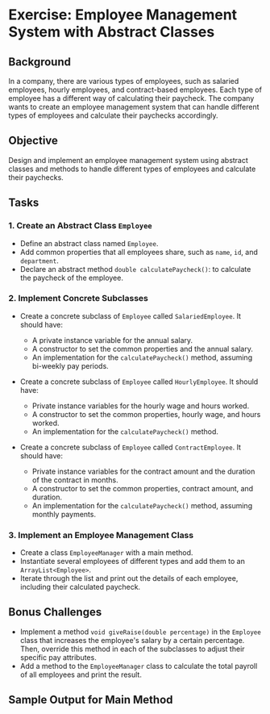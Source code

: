 # Exercise: Employee Management System with Abstract Classes

## Background
In a company, there are various types of employees, such as salaried employees, hourly employees, and contract-based employees. Each type of employee has a different way of calculating their paycheck. The company wants to create an employee management system that can handle different types of employees and calculate their paychecks accordingly.

## Objective
Design and implement an employee management system using abstract classes and methods to handle different types of employees and calculate their paychecks.

## Tasks

### 1. Create an Abstract Class `Employee`
- Define an abstract class named `Employee`.
- Add common properties that all employees share, such as `name`, `id`, and `department`.
- Declare an abstract method `double calculatePaycheck()`: to calculate the paycheck of the employee.

### 2. Implement Concrete Subclasses
- Create a concrete subclass of `Employee` called `SalariedEmployee`. It should have:
  - A private instance variable for the annual salary.
  - A constructor to set the common properties and the annual salary.
  - An implementation for the `calculatePaycheck()` method, assuming bi-weekly pay periods.

- Create a concrete subclass of `Employee` called `HourlyEmployee`. It should have:
  - Private instance variables for the hourly wage and hours worked.
  - A constructor to set the common properties, hourly wage, and hours worked.
  - An implementation for the `calculatePaycheck()` method.

- Create a concrete subclass of `Employee` called `ContractEmployee`. It should have:
  - Private instance variables for the contract amount and the duration of the contract in months.
  - A constructor to set the common properties, contract amount, and duration.
  - An implementation for the `calculatePaycheck()` method, assuming monthly payments.

### 3. Implement an Employee Management Class
- Create a class `EmployeeManager` with a main method.
- Instantiate several employees of different types and add them to an `ArrayList<Employee>`.
- Iterate through the list and print out the details of each employee, including their calculated paycheck.

## Bonus Challenges
- Implement a method `void giveRaise(double percentage)` in the `Employee` class that increases the employee's salary by a certain percentage. Then, override this method in each of the subclasses to adjust their specific pay attributes.
- Add a method to the `EmployeeManager` class to calculate the total payroll of all employees and print the result.

## Sample Output for Main Method
